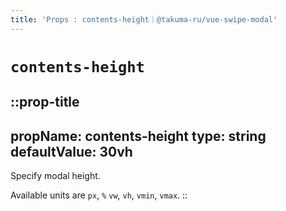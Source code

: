 ```yaml
---
title: 'Props : contents-height｜@takuma-ru/vue-swipe-modal'
---
```


# `contents-height`

::prop-title
---
  propName: contents-height
  type: string
  defaultValue: 30vh
---
Specify modal height.

Available units are `px`, `%` `vw`, `vh`, `vmin`, `vmax`.
::